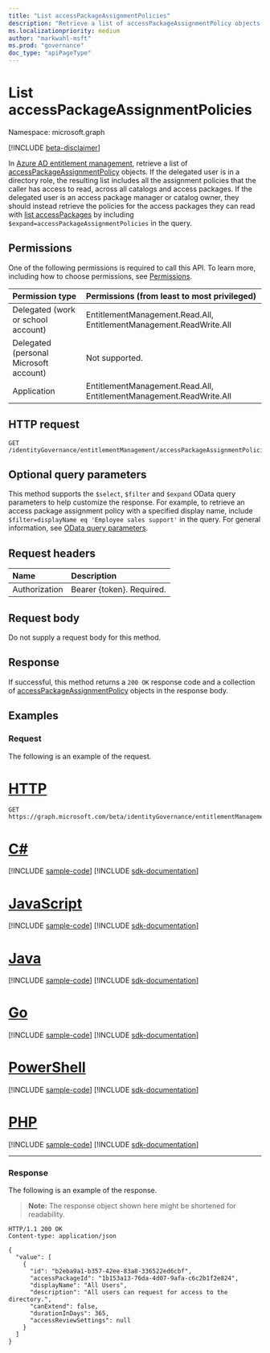 ```yaml
---
title: "List accessPackageAssignmentPolicies"
description: "Retrieve a list of accessPackageAssignmentPolicy objects."
ms.localizationpriority: medium
author: "markwahl-msft"
ms.prod: "governance"
doc_type: "apiPageType"
---
```


# List accessPackageAssignmentPolicies

Namespace: microsoft.graph

[!INCLUDE [beta-disclaimer](../../includes/beta-disclaimer.md)]

In [Azure AD entitlement management](../resources/entitlementmanagement-overview.md), retrieve a list of [accessPackageAssignmentPolicy](../resources/accesspackageassignmentpolicy.md) objects. If the delegated user is in a directory role, the resulting list includes all the assignment policies that the caller has access to read, across all catalogs and access packages.  If the delegated user is an access package manager or catalog owner, they should instead retrieve the policies for the access packages they can read with [list accessPackages](entitlementmanagement-list-accesspackages.md) by including `$expand=accessPackageAssignmentPolicies` in the query.

## Permissions

One of the following permissions is required to call this API. To learn more, including how to choose permissions, see [Permissions](/graph/permissions-reference).

| Permission type                        | Permissions (from least to most privileged) |
|:---------------------------------------|:--------------------------------------------|
| Delegated (work or school account)     | EntitlementManagement.Read.All, EntitlementManagement.ReadWrite.All |
| Delegated (personal Microsoft account) | Not supported. |
| Application                            | EntitlementManagement.Read.All, EntitlementManagement.ReadWrite.All |

## HTTP request

<!-- { "blockType": "ignored" } -->

```http
GET /identityGovernance/entitlementManagement/accessPackageAssignmentPolicies
```

## Optional query parameters

This method supports the `$select`, `$filter` and `$expand` OData query parameters to help customize the response. For example, to retrieve an access package assignment policy with a specified display name, include `$filter=displayName eq 'Employee sales support'` in the query. For general information, see [OData query parameters](/graph/query-parameters).

## Request headers

| Name      |Description|
|:----------|:----------|
| Authorization | Bearer \{token\}. Required. |

## Request body

Do not supply a request body for this method.

## Response

If successful, this method returns a `200 OK` response code and a collection of [accessPackageAssignmentPolicy](../resources/accesspackageassignmentpolicy.md) objects in the response body.

## Examples

### Request

The following is an example of the request.

# [HTTP](#tab/http)
<!-- {
  "blockType": "request",
  "name": "get_accesspackageassignmentpolicies"
}-->

```msgraph-interactive
GET https://graph.microsoft.com/beta/identityGovernance/entitlementManagement/accessPackageAssignmentPolicies
```

# [C#](#tab/csharp)
[!INCLUDE [sample-code](../includes/snippets/csharp/get-accesspackageassignmentpolicies-csharp-snippets.md)]
[!INCLUDE [sdk-documentation](../includes/snippets/snippets-sdk-documentation-link.md)]

# [JavaScript](#tab/javascript)
[!INCLUDE [sample-code](../includes/snippets/javascript/get-accesspackageassignmentpolicies-javascript-snippets.md)]
[!INCLUDE [sdk-documentation](../includes/snippets/snippets-sdk-documentation-link.md)]

# [Java](#tab/java)
[!INCLUDE [sample-code](../includes/snippets/java/get-accesspackageassignmentpolicies-java-snippets.md)]
[!INCLUDE [sdk-documentation](../includes/snippets/snippets-sdk-documentation-link.md)]

# [Go](#tab/go)
[!INCLUDE [sample-code](../includes/snippets/go/get-accesspackageassignmentpolicies-go-snippets.md)]
[!INCLUDE [sdk-documentation](../includes/snippets/snippets-sdk-documentation-link.md)]

# [PowerShell](#tab/powershell)
[!INCLUDE [sample-code](../includes/snippets/powershell/get-accesspackageassignmentpolicies-powershell-snippets.md)]
[!INCLUDE [sdk-documentation](../includes/snippets/snippets-sdk-documentation-link.md)]

# [PHP](#tab/php)
[!INCLUDE [sample-code](../includes/snippets/php/get-accesspackageassignmentpolicies-php-snippets.md)]
[!INCLUDE [sdk-documentation](../includes/snippets/snippets-sdk-documentation-link.md)]

---


### Response

The following is an example of the response.

> **Note:** The response object shown here might be shortened for readability.

<!-- {
  "blockType": "response",
  "truncated": true,
  "@odata.type": "microsoft.graph.accessPackageAssignmentPolicy",
  "isCollection": true
} -->

```http
HTTP/1.1 200 OK
Content-type: application/json

{
  "value": [
    {
      "id": "b2eba9a1-b357-42ee-83a8-336522ed6cbf",
      "accessPackageId": "1b153a13-76da-4d07-9afa-c6c2b1f2e824",
      "displayName": "All Users",
      "description": "All users can request for access to the directory.",
      "canExtend": false,
      "durationInDays": 365,
      "accessReviewSettings": null
    }
  ]
}
```

<!-- uuid: 16cd6b66-4b1a-43a1-adaf-3a886856ed98
2019-02-04 14:57:30 UTC -->
<!-- {
  "type": "#page.annotation",
  "description": "List accessPackageAssignmentPolicies",
  "keywords": "",
  "section": "documentation",
  "tocPath": ""
}-->


